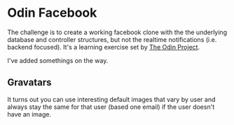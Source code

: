 # Odin Facebook

The challenge is to create a working facebook clone with the the underlying database and controller structures, but not the realtime notifications (i.e. backend focused).  It's a learning exercise set by [The Odin Project](https://www.theodinproject.com/courses/ruby-on-rails/lessons/final-project?ref=lnav).

I've added somethings on the way.  

## Gravatars
It turns out you can use interesting default images that vary by user and always stay the same for that user (based one email) if the user doesn't have an image.
